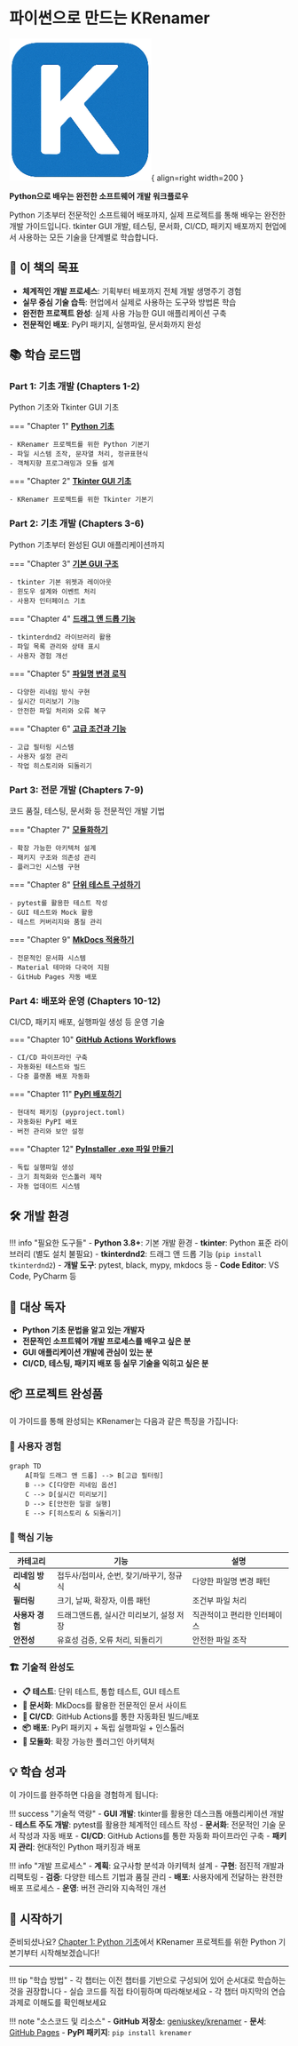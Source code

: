 # 파이썬으로 만드는 KRenamer

![KRenamer Logo](images/krenamer-logo.png){ align=right width=200 }

**Python으로 배우는 완전한 소프트웨어 개발 워크플로우**

Python 기초부터 전문적인 소프트웨어 배포까지, 실제 프로젝트를 통해 배우는 완전한 개발 가이드입니다. tkinter GUI 개발, 테스팅, 문서화, CI/CD, 패키지 배포까지 현업에서 사용하는 모든 기술을 단계별로 학습합니다.

## 🎯 이 책의 목표

- **체계적인 개발 프로세스**: 기획부터 배포까지 전체 개발 생명주기 경험
- **실무 중심 기술 습득**: 현업에서 실제로 사용하는 도구와 방법론 학습
- **완전한 프로젝트 완성**: 실제 사용 가능한 GUI 애플리케이션 구축
- **전문적인 배포**: PyPI 패키지, 실행파일, 문서화까지 완성

## 📚 학습 로드맵

### Part 1: 기초 개발 (Chapters 1-2)
Python 기초와 Tkinter GUI 기초

=== "Chapter 1"
    **[Python 기초](chapter1.md)**
    
    - KRenamer 프로젝트를 위한 Python 기본기
    - 파일 시스템 조작, 문자열 처리, 정규표현식
    - 객체지향 프로그래밍과 모듈 설계

=== "Chapter 2"
    **[Tkinter GUI 기초](chapter2.md)**
    
    - KRenamer 프로젝트를 위한 Tkinter 기본기

### Part 2: 기초 개발 (Chapters 3-6)
Python 기초부터 완성된 GUI 애플리케이션까지

=== "Chapter 3"
    **[기본 GUI 구조](chapter3.md)**
    
    - tkinter 기본 위젯과 레이아웃
    - 윈도우 설계와 이벤트 처리
    - 사용자 인터페이스 기초

=== "Chapter 4"
    **[드래그 앤 드롭 기능](chapter4.md)**
    
    - tkinterdnd2 라이브러리 활용
    - 파일 목록 관리와 상태 표시
    - 사용자 경험 개선

=== "Chapter 5"
    **[파일명 변경 로직](chapter5.md)**
    
    - 다양한 리네임 방식 구현
    - 실시간 미리보기 기능
    - 안전한 파일 처리와 오류 복구

=== "Chapter 6"
    **[고급 조건과 기능](chapter6.md)**
    
    - 고급 필터링 시스템
    - 사용자 설정 관리
    - 작업 히스토리와 되돌리기

### Part 3: 전문 개발 (Chapters 7-9)
코드 품질, 테스팅, 문서화 등 전문적인 개발 기법

=== "Chapter 7"
    **[모듈화하기](chapter7.md)**
    
    - 확장 가능한 아키텍처 설계
    - 패키지 구조와 의존성 관리
    - 플러그인 시스템 구현

=== "Chapter 8"
    **[단위 테스트 구성하기](chapter8.md)**
    
    - pytest를 활용한 테스트 작성
    - GUI 테스트와 Mock 활용
    - 테스트 커버리지와 품질 관리

=== "Chapter 9"
    **[MkDocs 적용하기](chapter9.md)**
    
    - 전문적인 문서화 시스템
    - Material 테마와 다국어 지원
    - GitHub Pages 자동 배포

### Part 4: 배포와 운영 (Chapters 10-12)
CI/CD, 패키지 배포, 실행파일 생성 등 운영 기술

=== "Chapter 10"
    **[GitHub Actions Workflows](chapter10.md)**
    
    - CI/CD 파이프라인 구축
    - 자동화된 테스트와 빌드
    - 다중 플랫폼 배포 자동화

=== "Chapter 11"
    **[PyPI 배포하기](chapter11.md)**
    
    - 현대적 패키징 (pyproject.toml)
    - 자동화된 PyPI 배포
    - 버전 관리와 보안 설정

=== "Chapter 12"
    **[PyInstaller .exe 파일 만들기](chapter12.md)**
    
    - 독립 실행파일 생성
    - 크기 최적화와 인스톨러 제작
    - 자동 업데이트 시스템

## 🛠️ 개발 환경

!!! info "필요한 도구들"
    - **Python 3.8+**: 기본 개발 환경
    - **tkinter**: Python 표준 라이브러리 (별도 설치 불필요)
    - **tkinterdnd2**: 드래그 앤 드롭 기능 (`pip install tkinterdnd2`)
    - **개발 도구**: pytest, black, mypy, mkdocs 등
    - **Code Editor**: VS Code, PyCharm 등

## 🎯 대상 독자

- **Python 기초 문법을 알고 있는 개발자**
- **전문적인 소프트웨어 개발 프로세스를 배우고 싶은 분**
- **GUI 애플리케이션 개발에 관심이 있는 분**
- **CI/CD, 테스팅, 패키지 배포 등 실무 기술을 익히고 싶은 분**

## 📦 프로젝트 완성품

이 가이드를 통해 완성되는 KRenamer는 다음과 같은 특징을 가집니다:

### 🎨 사용자 경험

```mermaid
graph TD
    A[파일 드래그 앤 드롭] --> B[고급 필터링]
    B --> C[다양한 리네임 옵션]
    C --> D[실시간 미리보기]
    D --> E[안전한 일괄 실행]
    E --> F[히스토리 & 되돌리기]
```

### 🔧 핵심 기능

| 카테고리 | 기능 | 설명 |
|----------|------|------|
| **리네임 방식** | 접두사/접미사, 순번, 찾기/바꾸기, 정규식 | 다양한 파일명 변경 패턴 |
| **필터링** | 크기, 날짜, 확장자, 이름 패턴 | 조건부 파일 처리 |
| **사용자 경험** | 드래그앤드롭, 실시간 미리보기, 설정 저장 | 직관적이고 편리한 인터페이스 |
| **안전성** | 유효성 검증, 오류 처리, 되돌리기 | 안전한 파일 조작 |

### 🏗️ 기술적 완성도

- **📋 테스트**: 단위 테스트, 통합 테스트, GUI 테스트
- **📖 문서화**: MkDocs를 활용한 전문적인 문서 사이트
- **🔄 CI/CD**: GitHub Actions를 통한 자동화된 빌드/배포
- **📦 배포**: PyPI 패키지 + 독립 실행파일 + 인스톨러
- **🔧 모듈화**: 확장 가능한 플러그인 아키텍처

## 💡 학습 성과

이 가이드를 완주하면 다음을 경험하게 됩니다:

!!! success "기술적 역량"
    - **GUI 개발**: tkinter를 활용한 데스크톱 애플리케이션 개발
    - **테스트 주도 개발**: pytest를 활용한 체계적인 테스트 작성
    - **문서화**: 전문적인 기술 문서 작성과 자동 배포
    - **CI/CD**: GitHub Actions를 통한 자동화 파이프라인 구축
    - **패키지 관리**: 현대적인 Python 패키징과 배포

!!! info "개발 프로세스"
    - **계획**: 요구사항 분석과 아키텍처 설계
    - **구현**: 점진적 개발과 리팩토링
    - **검증**: 다양한 테스트 기법과 품질 관리
    - **배포**: 사용자에게 전달하는 완전한 배포 프로세스
    - **운영**: 버전 관리와 지속적인 개선

## 🚀 시작하기

준비되셨나요? [Chapter 1: Python 기초](chapter1.md)에서 KRenamer 프로젝트를 위한 Python 기본기부터 시작해보겠습니다!

---

!!! tip "학습 방법"
    - 각 챕터는 이전 챕터를 기반으로 구성되어 있어 순서대로 학습하는 것을 권장합니다
    - 실습 코드를 직접 타이핑하며 따라해보세요
    - 각 챕터 마지막의 연습 과제로 이해도를 확인해보세요

!!! note "소스코드 및 리소스"
    - **GitHub 저장소**: [geniuskey/krenamer](https://github.com/geniuskey/krenamer)
    - **문서**: [GitHub Pages](https://geniuskey.github.io/krenamer)
    - **PyPI 패키지**: `pip install krenamer`